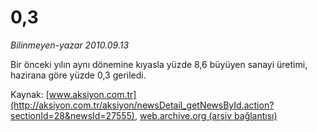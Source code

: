 # 0,3

*Bilinmeyen-yazar 2010.09.13*

<font class="agenda2NewsSpot">
 <p class="MsoNormal">
  Bir önceki yılın aynı dönemine kıyasla yüzde 8,6 büyüyen sanayi üretimi, hazirana göre yüzde 0,3 geriledi.
 </p>
</font>
<font class="newsDetail">
</font>

Kaynak: [www.aksiyon.com.tr](http://aksiyon.com.tr/aksiyon/newsDetail_getNewsById.action?sectionId=28&newsId=27555), [web.archive.org (arşiv bağlantısı)](http://web.archive.org/web/20100922153722/http://aksiyon.com.tr/aksiyon/newsDetail_getNewsById.action?sectionId=28&newsId=27555)
